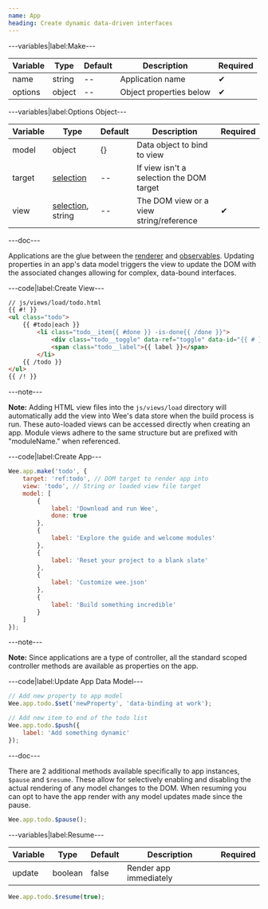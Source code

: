 ```yaml
---
name: App
heading: Create dynamic data-driven interfaces
---
```


---variables|label:Make---

| Variable | Type | Default | Description | Required |
| -- | -- | -- | -- | -- |
| name | string | -- | Application name | ✔ |
| options | object | -- | Object properties below | ✔ |

---variables|label:Options Object---

| Variable | Type | Default | Description | Required |
| -- | -- | -- | -- | -- |
| model | object | {} | Data object to bind to view ||
| target | [selection](/script#selection) | -- | If view isn't a selection the DOM target ||
| view | [selection](/script#selection), string | -- | The DOM view or a view string/reference | ✔ |

---doc---

Applications are the glue between the [renderer](#render) and [observables](/script/core#observe).
Updating properties in an app's data model triggers the view to update the DOM with the associated
changes allowing for complex, data-bound interfaces.

---code|label:Create View---

```html
// js/views/load/todo.html
{{ #! }}
<ul class="todo">
	{{ #todo|each }}
		<li class="todo__item{{ #done }} -is-done{{ /done }}">
			<div class="todo__toggle" data-ref="toggle" data-id="{{ # }}"></div>
			<span class="todo__label">{{ label }}</span>
		</li>
	{{ /todo }}
</ul>
{{ /! }}
```

---note---

**Note:** Adding HTML view files into the `js/views/load` directory will automatically add the view into Wee's data store when the build process is run. These auto-loaded views can be accessed directly when creating an app. Module views adhere to the same structure but are prefixed with "moduleName." when referenced.

---code|label:Create App---

```javascript
Wee.app.make('todo', {
	target: 'ref:todo', // DOM target to render app into
	view: 'todo', // String or loaded view file target
	model: [
		{
			label: 'Download and run Wee',
			done: true
		},
		{
			label: 'Explore the guide and welcome modules'
		},
		{
			label: 'Reset your project to a blank slate'
		},
		{
			label: 'Customize wee.json'
		},
		{
			label: 'Build something incredible'
		}
	]
});
```

---note---

**Note:** Since applications are a type of controller, all the standard scoped controller methods are available as properties on the app.

---code|label:Update App Data Model---

```javascript
// Add new property to app model
Wee.app.todo.$set('newProperty', 'data-binding at work');

// Add new item to end of the todo list
Wee.app.todo.$push({
	label: 'Add something dynamic'
});
```

---doc---

There are 2 additional methods available specifically to app instances, `$pause` and `$resume`. These allow for selectively enabling and disabling the actual rendering of any model changes to the DOM. When resuming you can opt to have the app render with any model updates made since the pause.

```javascript
Wee.app.todo.$pause(); 
```

---variables|label:Resume---

| Variable | Type | Default | Description | Required |
| -- | -- | -- | -- | -- |
| update | boolean | false | Render app immediately ||

```javascript
Wee.app.todo.$resume(true); 
```